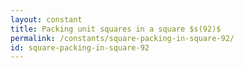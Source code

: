 ```yaml
---
layout: constant
title: Packing unit squares in a square $s(92)$
permalink: /constants/square-packing-in-square-92/
id: square-packing-in-square-92
---
```

